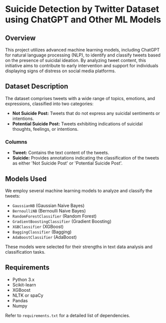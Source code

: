 # Suicide Detection by Twitter Dataset using ChatGPT and Other ML Models

## Overview
This project utilizes advanced machine learning models, including ChatGPT for natural language processing (NLP), to identify and classify tweets based on the presence of suicidal ideation. By analyzing tweet content, this initiative aims to contribute to early intervention and support for individuals displaying signs of distress on social media platforms.

## Dataset Description
The dataset comprises tweets with a wide range of topics, emotions, and expressions, classified into two categories:

- **Not Suicide Post:** Tweets that do not express any suicidal sentiments or intentions.
- **Potential Suicide Post:** Tweets exhibiting indications of suicidal thoughts, feelings, or intentions.

### Columns
- **Tweet:** Contains the text content of the tweets.
- **Suicide:** Provides annotations indicating the classification of the tweets as either 'Not Suicide Post' or 'Potential Suicide Post'.

## Models Used
We employ several machine learning models to analyze and classify the tweets:

- `GaussianNB` (Gaussian Naive Bayes)
- `BernoulliNB` (Bernoulli Naive Bayes)
- `RandomForestClassifier` (Random Forest)
- `GradientBoostingClassifier` (Gradient Boosting)
- `XGBClassifier` (XGBoost)
- `BaggingClassifier` (Bagging)
- `AdaBoostClassifier` (AdaBoost)

These models were selected for their strengths in text data analysis and classification tasks.

## Requirements
- Python 3.x
- Scikit-learn
- XGBoost
- NLTK or spaCy
- Pandas
- Numpy

Refer to `requirements.txt` for a detailed list of dependencies.


